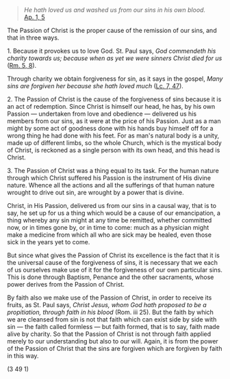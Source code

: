 
> _He hath loved us and washed us from our sins in his own blood._  
[Ap. 1, 5](https://vulgata.online/bible/Ap.1?ed=DR2&vfn=DR2.Ap.1.5:vs)

The Passion of Christ is the proper cause of the remission of our sins, and that in three ways.

1\. Because it provokes us to love God. St. Paul says, _God commendeth his charity towards us; because when as yet we were sinners Christ died for us_ ([Rm. 5, 8](https://vulgata.online/bible/Rm.5?ed=DR2&vfn=DR2.Rm.5.8:vs)).

Through charity we obtain forgiveness for sin, as it says in the gospel, _Many sins are forgiven her because she hath loved much_ ([Lc. 7, 47](https://vulgata.online/bible/Lc.7?ed=DR2&vfn=DR2.Lc.7.47:vs)).

2\. The Passion of Christ is the cause of the forgiveness of sins because it is an act of redemption. Since Christ is himself our head, he has, by his own Passion — undertaken from love and obedience — delivered us his members from our sins, as it were at the price of his Passion. Just as a man might by some act of goodness done with his hands buy himself off for a wrong thing he had done with his feet. For as man's natural body is a unity, made up of different limbs, so the whole Church, which is the mystical body of Christ, is reckoned as a single person with its own head, and this head is Christ.

3\. The Passion of Christ was a thing equal to its task. For the human nature through which Christ suffered his Passion is the instrument of His divine nature. Whence all the actions and all the sufferings of that human nature wrought to drive out sin, are wrought by a power that is divine.

Christ, in His Passion, delivered us from our sins in a causal way, that is to say, he set up for us a thing which would be a cause of our emancipation, a thing whereby any sin might at any time be remitted, whether committed now, or in times gone by, or in time to come: much as a physician might make a medicine from which all who are sick may be healed, even those sick in the years yet to come.

But since what gives the Passion of Christ its excellence is the fact that it is the universal cause of the forgiveness of sins, it is necessary that we each of us ourselves make use of it for the forgiveness of our own particular sins. This is done through Baptism, Penance and the other sacraments, whose power derives from the Passion of Christ.

By faith also we make use of the Passion of Christ, in order to receive its fruits, as St. Paul says, _Christ Jesus, whom God hath proposed to be a propitiation, through faith in his blood_ (Rom. iii 25). But the faith by which we are cleansed from sin is not that faith which can exist side by side with sin — the faith called formless — but faith formed, that is to say, faith made alive by charity. So that the Passion of Christ is not through faith applied merely to our understanding but also to our will. Again, it is from the power of the Passion of Christ that the sins are forgiven which are forgiven by faith in this way.

(3 49 1)

